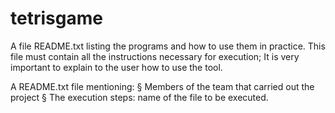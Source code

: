 # tetrisgame

A file README.txt listing the programs and how to use them in practice. This file must contain all
the instructions necessary for execution; It is very important to explain to the user how to use the tool.


A README.txt file mentioning:
§ Members of the team that carried out the project
§ The execution steps: name of the file to be executed. 
